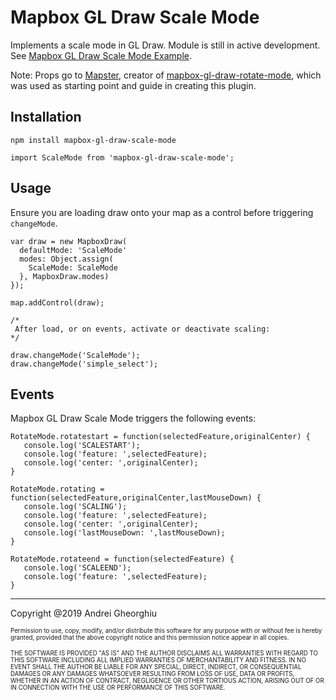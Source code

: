 Mapbox GL Draw Scale Mode
==========================

Implements a scale mode in GL Draw. Module is still in active development. See [Mapbox GL Draw Scale Mode Example](https://andrei-gheorghiu.github.io/mapbox-gl-draw-scale-mode/).

Note: Props go to [Mapster](https://github.com/mapstertech), creator of [mapbox-gl-draw-rotate-mode](https://github.com/mapstertech/mapbox-gl-draw-rotate-mode), which was used as starting point and guide in creating this plugin.

Installation
------------

```
npm install mapbox-gl-draw-scale-mode

import ScaleMode from 'mapbox-gl-draw-scale-mode';
```

## Usage

Ensure you are loading draw onto your map as a control before triggering `changeMode`.

```
var draw = new MapboxDraw(
  defaultMode: 'ScaleMode'
  modes: Object.assign(
    ScaleMode: ScaleMode
  }, MapboxDraw.modes)
});

map.addControl(draw);

/*
 After load, or on events, activate or deactivate scaling:
*/

draw.changeMode('ScaleMode');
draw.changeMode('simple_select');
```

## Events

Mapbox GL Draw Scale Mode triggers the following events:

```
RotateMode.rotatestart = function(selectedFeature,originalCenter) {
   console.log('SCALESTART');
   console.log('feature: ',selectedFeature);
   console.log('center: ',originalCenter);
}

RotateMode.rotating = function(selectedFeature,originalCenter,lastMouseDown) {
   console.log('SCALING');
   console.log('feature: ',selectedFeature);
   console.log('center: ',originalCenter);
   console.log('lastMouseDown: ',lastMouseDown);
}

RotateMode.rotateend = function(selectedFeature) {
   console.log('SCALEEND');
   console.log('feature: ',selectedFeature);
}
```

---
Copyright @2019 Andrei Gheorghiu

<sub><sup>Permission to use, copy, modify, and/or distribute this software for any purpose with or without fee is hereby granted, provided that the above copyright notice and this permission notice appear in all copies.</sup></sub>

<sub><sup>THE SOFTWARE IS PROVIDED "AS IS" AND THE AUTHOR DISCLAIMS ALL WARRANTIES WITH REGARD TO THIS SOFTWARE INCLUDING ALL IMPLIED WARRANTIES OF MERCHANTABILITY AND FITNESS. IN NO EVENT SHALL THE AUTHOR BE LIABLE FOR ANY SPECIAL, DIRECT, INDIRECT, OR CONSEQUENTIAL DAMAGES OR ANY DAMAGES WHATSOEVER RESULTING FROM LOSS OF USE, DATA OR PROFITS, WHETHER IN AN ACTION OF CONTRACT, NEGLIGENCE OR OTHER TORTIOUS ACTION, ARISING OUT OF OR IN CONNECTION WITH THE USE OR PERFORMANCE OF THIS SOFTWARE.</sup></sub>
